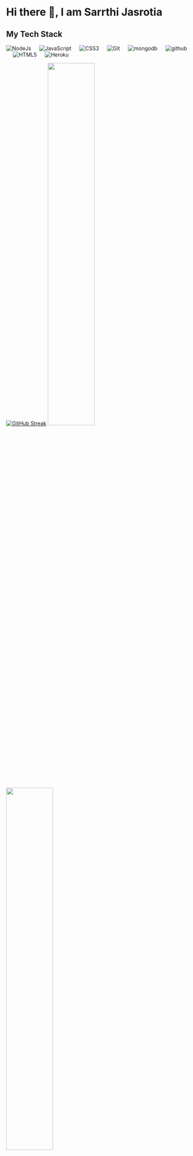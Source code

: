 # Hi there 👋, I am Sarrthi Jasrotia



## My Tech Stack

<p align="left"> 

  <a> 
    <img alt="NodeJs" src="https://img.shields.io/badge/-NodeJS-green?logo=node.js&Color=white">
  </a> 
  &emsp;
  <a> 
     <img alt="JavaScript" src="https://img.shields.io/badge/JavaScript%20-%23F7DF1E.svg?logo=javascript&logoColor=black">
   </a>
  &emsp;
   <a>
    <img alt="CSS3" src="https://img.shields.io/badge/CSS3%20-%231572B6.svg?logo=python&logoColor=white">
  </a>
  &emsp;
  <a>
    <img alt="Git" src="https://img.shields.io/badge/-git-red?logo=git&logoColor=white"/>
  </a>
  &emsp; 
  <a> 
     <img alt="mongodb" src="https://img.shields.io/badge/-mongoDb-green?logo=mongodb&logoColor=white">
   </a>
  &emsp;
  <a> 
    <img alt="github" src="https://img.shields.io/badge/-GitHub-black?logo=github&logoColor=white">
  </a>
  &emsp;
  <a>
    <img alt="HTML5" src="https://img.shields.io/badge/-HTML5-orange?logo=html5&logoColor=white"/>
  </a>
  &emsp;
  <a>
    <img alt="Heroku" src="https://img.shields.io/badge/-Heroku-%23430098?logo=Heroku&logoColor=white"/>
  </a>
</p>

[![GitHub Streak](https://github-readme-streak-stats.herokuapp.com?user=SarrthiJasrotia&theme=highcontrast&hide_border=true&border_radius=5)](https://git.io/streak-stats)
 <img height="50%" width="auto" src ="https://github-readme-stats.vercel.app/api?username=SarrthiJasrotia&show_icons=true&count_private=true&theme=synthwave">
  <img height="50%" width="auto" src ="https://github-readme-stats.vercel.app/api/top-langs/?username=SarrthiJasrotia&layout=compact&theme=synthwave">

